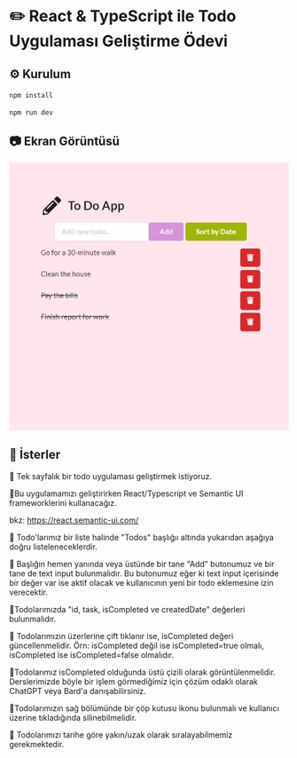 # ✏️ React & TypeScript ile Todo Uygulaması Geliştirme Ödevi

## ⚙️ Kurulum
```  bash
npm install
```

```  bash
npm run dev
```

## 📷 Ekran Görüntüsü

![resim1](https://github.com/busraakay/UpSchool-FullStack-Development-Bootcamp/blob/main/Odev5/todo.JPG)

## 🎯  İsterler

🔻 Tek sayfalık bir todo uygulaması geliştirmek istiyoruz. 

🔻Bu uygulamamızı geliştirirken React/Typescript ve Semantic UI frameworklerini kullanacağız. 

bkz: https://react.semantic-ui.com/

🔻 Todo'larımız bir liste halinde "Todos" başlığıı altında yukarıdan aşağıya doğru listeleneceklerdir.

🔻 Başlığın hemen yanında veya üstünde bir tane "Add" butonumuz ve bir tane de text input bulunmalıdır. Bu butonumuz eğer ki text input içerisinde bir değer var ise aktif olacak ve kullanıcının yeni bir todo eklemesine izin verecektir.

🔻Todolarımızda "id, task, isCompleted ve createdDate" değerleri bulunmalıdır.

🔻 Todolarımızın üzerlerine çift tıklanır ise, isCompleted değeri güncellenmelidir. Örn: isCompleted değil ise isCompleted=true olmalı, isCompleted ise isCompleted=false olmalıdır.

🔻Todolarımız isCompleted olduğunda üstü çizili olarak görüntülenmelidir. Derslerimizde böyle bir işlem görmediğimiz için çözüm odaklı olarak ChatGPT veya Bard'a danışabilirsiniz.

🔻Todolarımızın sağ bölümünde bir çöp kutusu ikonu bulunmalı ve kullanıcı üzerine tıkladığında silinebilmelidir.

🔻 Todolarımızı tarihe göre yakın/uzak olarak sıralayabilmemiz gerekmektedir.

